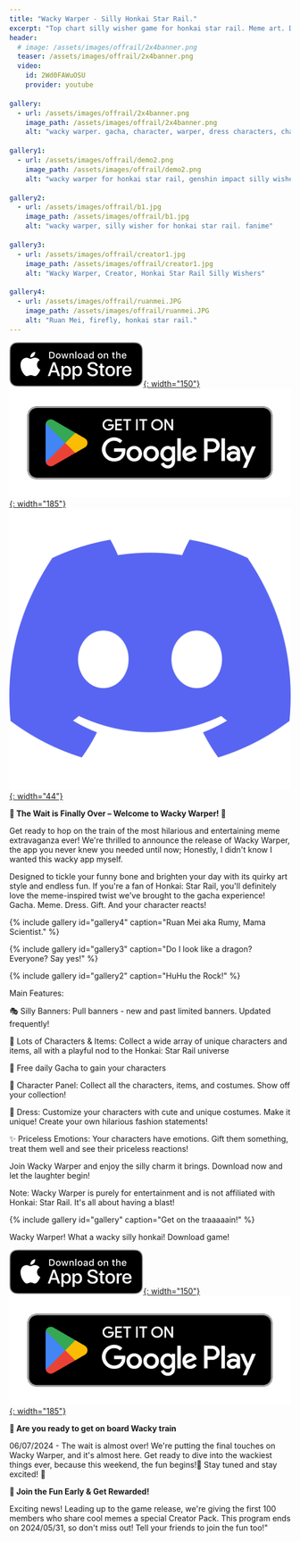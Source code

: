```yaml
---
title: "Wacky Warper - Silly Honkai Star Rail."
excerpt: "Top chart silly wisher game for honkai star rail. Meme art. Dress your character uniquely. Gift items and see character emotions."
header:
  # image: /assets/images/offrail/2x4banner.png
  teaser: /assets/images/offrail/2x4banner.png
  video:
    id: 2Wd0FAWuOSU
    provider: youtube

gallery:
  - url: /assets/images/offrail/2x4banner.png
    image_path: /assets/images/offrail/2x4banner.png
    alt: "wacky warper. gacha, character, warper, dress characters, chats, emotion. Top charts in casual game."

gallery1:
  - url: /assets/images/offrail/demo2.png
    image_path: /assets/images/offrail/demo2.png
    alt: "wacky warper for honkai star rail, genshin impact silly wishers. anime."

gallery2:
  - url: /assets/images/offrail/b1.jpg
    image_path: /assets/images/offrail/b1.jpg
    alt: "wacky warper, silly wisher for honkai star rail. fanime"

gallery3:
  - url: /assets/images/offrail/creator1.jpg
    image_path: /assets/images/offrail/creator1.jpg
    alt: "Wacky Warper, Creator, Honkai Star Rail Silly Wishers"

gallery4:
  - url: /assets/images/offrail/ruanmei.JPG
    image_path: /assets/images/offrail/ruanmei.JPG
    alt: "Ruan Mei, firefly, honkai star rail."
---
```


[![AppStore](/assets/images/appstore-badge-black.svg){: width="150"}](https://apps.apple.com/us/app/wacky-warper/id6502666713) 
[![PlayStore](/assets/images/google-play-badge.png){: width="185"}](https://play.google.com/store/apps/details?id=com.hippopenny.offrail)
[![Discord](/assets/images/discord.svg){: width="44"}](https://discord.gg/SShz2reFyN)


**🎉 The Wait is Finally Over – Welcome to Wacky Warper! 🎉**

Get ready to hop on the train of the most hilarious and entertaining meme extravaganza ever! We're thrilled to announce the release of Wacky Warper, the app you never knew you needed until now; Honestly, I didn't know I wanted this wacky app myself. 

Designed to tickle your funny bone and brighten your day with its quirky art style and endless fun. If you're a fan of Honkai: Star Rail, you'll definitely love the meme-inspired twist we've brought to the gacha experience! Gacha. Meme. Dress. Gift. And your character reacts!

{% include gallery id="gallery4" caption="Ruan Mei aka Rumy, Mama Scientist." %}

{% include gallery id="gallery3" caption="Do I look like a dragon? Everyone? Say yes!" %}

{% include gallery id="gallery2" caption="HuHu the Rock!" %}

Main Features:

🎭 Silly Banners: Pull banners - new and past limited banners. Updated frequently!

🎎 Lots of Characters & Items: Collect a wide array of unique characters and items, all with a playful nod to the Honkai: Star Rail universe

🎁 Free daily Gacha to gain your characters 

👀 Character Panel: Collect all the characters, items, and costumes. Show off your collection!

👒 Dress: Customize your characters with cute and unique costumes. Make it unique! Create your own hilarious fashion statements!

✨ Priceless Emotions: Your characters have emotions. Gift them something, treat them well and see their priceless reactions!

Join Wacky Warper and enjoy the silly charm it brings. Download now and let the laughter begin!

Note: Wacky Warper is purely for entertainment and is not affiliated with Honkai: Star Rail. It's all about having a blast!

{% include gallery id="gallery" caption="Get on the traaaaain!" %}

Wacky Warper! What a wacky silly honkai! Download game!

[![AppStore](/assets/images/appstore-badge-black.svg){: width="150"}](https://apps.apple.com/us/app/wacky-warper/id6502666713) 
[![PlayStore](/assets/images/google-play-badge.png){: width="185"}](https://play.google.com/store/apps/details?id=com.hippopenny.offrail)



**🚀 Are you ready to get on board Wacky train**

06/07/2024 - The wait is almost over! We're putting the final touches on Wacky Warper, and it's almost here. Get ready to dive into the wackiest things ever, because this weekend, the fun begins!🤞 Stay tuned and stay excited! 🌟


**🏃 Join the Fun Early & Get Rewarded!**

Exciting news! Leading up to the game release, we're giving the first 100 members who share cool memes a special Creator Pack. This program ends on 2024/05/31, so don't miss out! Tell your friends to join the fun too!"